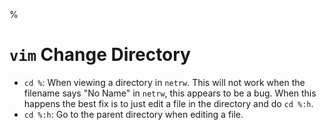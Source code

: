 %

# `vim` Change Directory

- `cd %`: When viewing a directory in `netrw`. This will not work when the filename says "No Name" in `netrw`, this appears to be a bug. When this happens the best fix is to just edit a file in the directory and do `cd %:h`.
- `cd %:h`: Go to the parent directory when editing a file.
